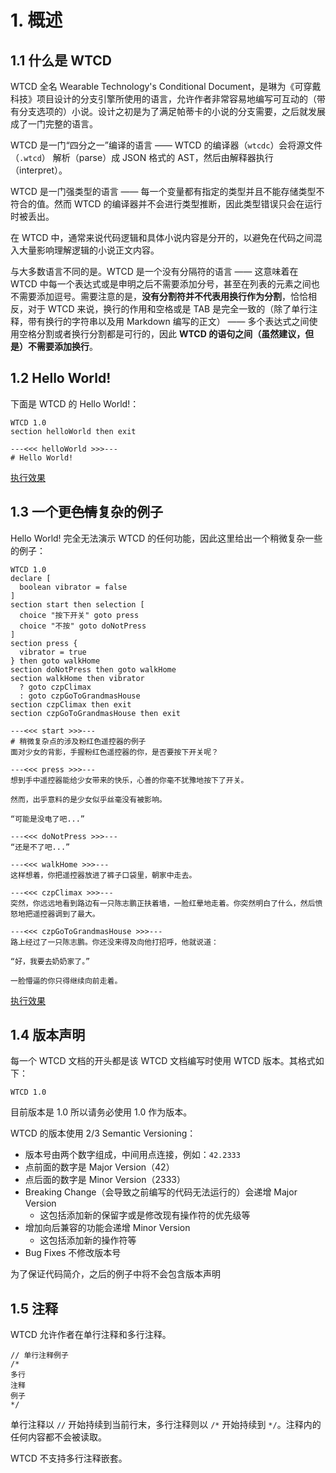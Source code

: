 # 1. 概述
## 1.1 什么是 WTCD
WTCD 全名 Wearable Technology's Conditional Document，是琳为《可穿戴科技》项目设计的分支引擎所使用的语言，允许作者非常容易地编写可互动的（带有分支选项的）小说。设计之初是为了满足帕蒂卡的小说的分支需要，之后就发展成了一门完整的语言。

WTCD 是一门“四分之一”编译的语言 —— WTCD 的编译器（`wtcdc`）会将源文件（`.wtcd`） 解析（parse）成 JSON 格式的 AST，然后由解释器执行（interpret）。

WTCD 是一门强类型的语言 —— 每一个变量都有指定的类型并且不能存储类型不符合的值。然而 WTCD 的编译器并不会进行类型推断，因此类型错误只会在运行时被丢出。

在 WTCD 中，通常来说代码逻辑和具体小说内容是分开的，以避免在代码之间混入大量影响理解逻辑的小说正文内容。

与大多数语言不同的是。WTCD 是一个没有分隔符的语言 —— 这意味着在 WTCD 中每一个表达式或是申明之后不需要添加分号，甚至在列表的元素之间也不需要添加逗号。需要注意的是，**没有分割符并不代表用换行作为分割**，恰恰相反，对于 WTCD 来说，换行的作用和空格或是 TAB 是完全一致的（除了单行注释，带有换行的字符串以及用 Markdown 编写的正文） —— 多个表达式之间使用空格分割或者换行分割都是可行的，因此 **WTCD 的语句之间（虽然建议，但是）不需要添加换行**。


## 1.2 Hello World!
下面是 WTCD 的 Hello World!：

```wtcd
WTCD 1.0
section helloWorld then exit

---<<< helloWorld >>>---
# Hello World!
```

[执行效果](./例子/Hello-World.html)

## 1.3 一个更~~色情~~复杂的例子
Hello World! 完全无法演示 WTCD 的任何功能，因此这里给出一个稍微复杂一些的例子：

```wtcd
WTCD 1.0
declare [
  boolean vibrator = false
]
section start then selection [
  choice "按下开关" goto press
  choice "不按" goto doNotPress
]
section press {
  vibrator = true
} then goto walkHome
section doNotPress then goto walkHome
section walkHome then vibrator
  ? goto czpClimax
  : goto czpGoToGrandmasHouse
section czpClimax then exit
section czpGoToGrandmasHouse then exit

---<<< start >>>---
# 稍微复杂点的涉及粉红色遥控器的例子
面对少女的背影，手握粉红色遥控器的你，是否要按下开关呢？

---<<< press >>>---
想到手中遥控器能给少女带来的快乐，心善的你毫不犹豫地按下了开关。

然而，出乎意料的是少女似乎丝毫没有被影响。

“可能是没电了吧...”

---<<< doNotPress >>>---
“还是不了吧...”

---<<< walkHome >>>---
这样想着，你把遥控器放进了裤子口袋里，朝家中走去。

---<<< czpClimax >>>---
突然，你远远地看到路边有一只陈志鹏正扶着墙，一脸红晕地走着。你突然明白了什么，然后愤怒地把遥控器调到了最大。

---<<< czpGoToGrandmasHouse >>>---
路上经过了一只陈志鹏。你还没来得及向他打招呼，他就说道：

“好，我要去奶奶家了。”

一脸懵逼的你只得继续向前走着。
```

[执行效果](./例子/稍微复杂点的涉及粉红色遥控器的例子.html)

## 1.4 版本声明
每一个 WTCD 文档的开头都是该 WTCD 文档编写时使用 WTCD 版本。其格式如下：

```wtcd
WTCD 1.0
```

目前版本是 1.0 所以请务必使用 1.0 作为版本。

WTCD 的版本使用 2/3 Semantic Versioning：

- 版本号由两个数字组成，中间用点连接，例如：`42.2333`
- 点前面的数字是 Major Version（42）
- 点后面的数字是 Minor Version（2333）
- Breaking Change（会导致之前编写的代码无法运行的）会递增 Major Version
  - 这包括添加新的保留字或是修改现有操作符的优先级等
- 增加向后兼容的功能会递增 Minor Version
  - 这包括添加新的操作符等
- Bug Fixes 不修改版本号

为了保证代码简介，之后的例子中将不会包含版本声明

## 1.5 注释
WTCD 允许作者在单行注释和多行注释。

```wtcd
// 单行注释例子
/*
多行
注释
例子
*/
```

单行注释以 `//` 开始持续到当前行末，多行注释则以 `/*` 开始持续到 `*/`。注释内的任何内容都不会被读取。

WTCD 不支持多行注释嵌套。
